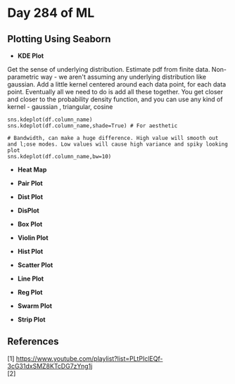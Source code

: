 # Day 284 of ML 

## Plotting Using Seaborn 

* **KDE Plot**

Get the sense of underlying distribution. Estimate pdf from finite data. Non-parametric way - we aren't assuming any underlying distribution like gaussian. Add a little kernel centered around each data point, for each data point. Eventually all we need to do is add all these together. You get closer and closer to the probability density function, and you can use any kind of kernel - gaussian , triangular, cosine

```{python}
sns.kdeplot(df.column_name)
sns.kdeplot(df.column_name,shade=True) # For aesthetic 

# Bandwidth, can make a huge difference. High value will smooth out and l;ose modes. Low values will cause high variance and spiky looking plot
sns.kdeplot(df.column_name,bw=10)      
```   

 

* **Heat Map**


* **Pair Plot**


* **Dist Plot**

* **DisPlot**

* **Box Plot**

* **Violin Plot**


* **Hist Plot**

* **Scatter Plot**


* **Line Plot**

* **Reg Plot**


* **Swarm Plot**


* **Strip Plot**



**References**
------------
[1]  https://www.youtube.com/playlist?list=PLtPIclEQf-3cG31dxSMZ8KTcDG7zYng1j   
[2]
